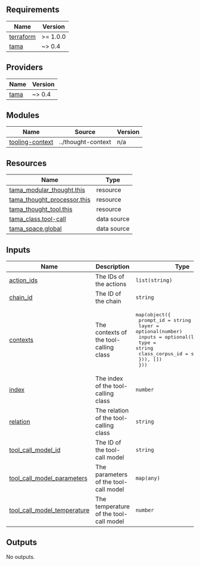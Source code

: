 <!-- BEGIN_TF_DOCS -->
## Requirements

| Name | Version |
|------|---------|
| <a name="requirement_terraform"></a> [terraform](#requirement\_terraform) | >= 1.0.0 |
| <a name="requirement_tama"></a> [tama](#requirement\_tama) | ~> 0.4 |

## Providers

| Name | Version |
|------|---------|
| <a name="provider_tama"></a> [tama](#provider\_tama) | ~> 0.4 |

## Modules

| Name | Source | Version |
|------|--------|---------|
| <a name="module_tooling-context"></a> [tooling-context](#module\_tooling-context) | ../thought-context | n/a |

## Resources

| Name | Type |
|------|------|
| [tama_modular_thought.this](https://registry.terraform.io/providers/upmaru/tama/latest/docs/resources/modular_thought) | resource |
| [tama_thought_processor.this](https://registry.terraform.io/providers/upmaru/tama/latest/docs/resources/thought_processor) | resource |
| [tama_thought_tool.this](https://registry.terraform.io/providers/upmaru/tama/latest/docs/resources/thought_tool) | resource |
| [tama_class.tool-call](https://registry.terraform.io/providers/upmaru/tama/latest/docs/data-sources/class) | data source |
| [tama_space.global](https://registry.terraform.io/providers/upmaru/tama/latest/docs/data-sources/space) | data source |

## Inputs

| Name | Description | Type | Default | Required |
|------|-------------|------|---------|:--------:|
| <a name="input_action_ids"></a> [action\_ids](#input\_action\_ids) | The IDs of the actions | `list(string)` | n/a | yes |
| <a name="input_chain_id"></a> [chain\_id](#input\_chain\_id) | The ID of the chain | `string` | n/a | yes |
| <a name="input_contexts"></a> [contexts](#input\_contexts) | The contexts of the tool-calling class | <pre>map(object({<br/>    prompt_id = string<br/>    layer     = optional(number)<br/>    inputs = optional(list(object({<br/>      type            = string<br/>      class_corpus_id = string<br/>    })), [])<br/>  }))</pre> | n/a | yes |
| <a name="input_index"></a> [index](#input\_index) | The index of the tool-calling class | `number` | `0` | no |
| <a name="input_relation"></a> [relation](#input\_relation) | The relation of the tool-calling class | `string` | `"tooling"` | no |
| <a name="input_tool_call_model_id"></a> [tool\_call\_model\_id](#input\_tool\_call\_model\_id) | The ID of the tool-call model | `string` | n/a | yes |
| <a name="input_tool_call_model_parameters"></a> [tool\_call\_model\_parameters](#input\_tool\_call\_model\_parameters) | The parameters of the tool-call model | `map(any)` | `{}` | no |
| <a name="input_tool_call_model_temperature"></a> [tool\_call\_model\_temperature](#input\_tool\_call\_model\_temperature) | The temperature of the tool-call model | `number` | `0` | no |

## Outputs

No outputs.
<!-- END_TF_DOCS -->